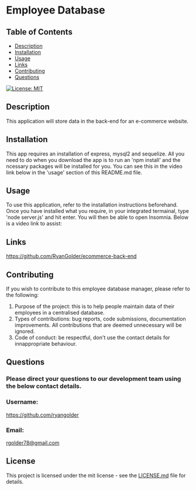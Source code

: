 # Employee Database

## Table of Contents
- [Description](#description)
- [Installation](#installation)
- [Usage](#usage)
- [Links](#links)
- [Contributing](#contributing)
- [Questions](#questions)

[![License: MIT](https://img.shields.io/badge/License-MIT-yellow.svg)](https://opensource.org/licenses/MIT)

## Description
This application will store data in the back-end for an e-commerce website.

## Installation
This app requires an installation of express, mysql2 and sequelize. All you need to do when you download the app is to run an 'npm install' and the ncessary packages will be installed for you. You can see this in the video link below in the 'usage' section of this README.md file.

## Usage
To use this application, refer to the installation instructions beforehand. Once you have installed what you require, in your integrated termainal, type 'node server.js' and hit enter. You will then be able to open Insomnia. Below is a video link to assist:



## Links

https://github.com/RyanGolder/ecommerce-back-end

## Contributing
If you wish to contribute to this employee database manager, please refer to the following: 

1. Purpose of the project: this is to help people maintain data of their employees in a centralised database. 
2. Types of contributions: bug reports, code submissions, documentation improvements. All contributions that are deemed unnecessary will be ignored. 
3. Code of conduct: be respectful, don't use the contact details for innappropriate behaviour.

## Questions
### Please direct your questions to our development team using the below contact details.
### Username: 
https://github.com/ryangolder

### Email:
rgolder78@gmail.com

## License

This project is licensed under the mit license - see the [LICENSE.md](https://opensource.org/licenses/MIT) file for details.